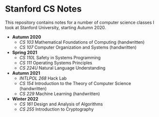 # Stanford CS Notes

This repository contains notes for a number of computer science classes I took at Stanford University, starting Autumn 2020.

* **Autumn 2020**
    - *CS 103* Mathematical Foundations of Computing (handwritten)
    - *CS 107* Computer Organization and Systems (handwritten)
* **Spring 2021**
    - *CS 110L* Safety in Systems Programming
    - *CS 111* Operating Systems Principles
    - *CS 224U* Natural Language Understanding
* **Autumn 2021**
    - *INTLPOL 268* Hack Lab
    - *CS 154* Introduction to the Theory of Computer Science (handwritten)
    - *CS 229* Machine Learning (handwritten)
* **Winter 2022**
    - *CS 161* Design and Analysis of Algorithms
    - *CS 255* Introduction to Cryptography
